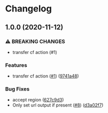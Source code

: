 # Changelog

## 1.0.0 (2020-11-12)


### ⚠ BREAKING CHANGES

* transfer cf action (#1)

### Features

* transfer cf action ([#1](https://www.github.com/google-github-actions/deploy-cloud-functions/issues/1)) ([9741a48](https://www.github.com/google-github-actions/deploy-cloud-functions/commit/9741a482f5302ce81045d99d6dd1f9c765c6ad1d))


### Bug Fixes

* accept region ([627c9d3](https://www.github.com/google-github-actions/deploy-cloud-functions/commit/627c9d30047b1be097d0fdffd2c3d0cc728abdf6))
* Only set url output if present ([#8](https://www.github.com/google-github-actions/deploy-cloud-functions/issues/8)) ([d3a02f7](https://www.github.com/google-github-actions/deploy-cloud-functions/commit/d3a02f7119ba31fe168ce9bf5106eb463e1877a7))
